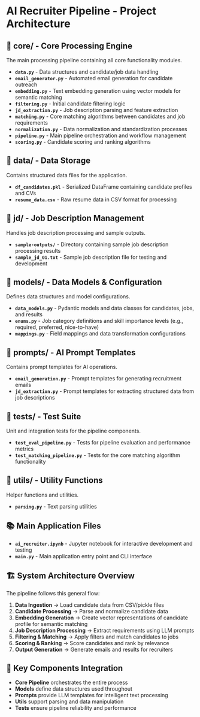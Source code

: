 # AI Recruiter Pipeline - Project Architecture

## 📁 **core/** - Core Processing Engine
The main processing pipeline containing all core functionality modules.

- **`data.py`** - Data structures and candidate/job data handling
- **`email_generator.py`** - Automated email generation for candidate outreach
- **`embedding.py`** - Text embedding generation using vector models for semantic matching
- **`filtering.py`** - Initial candidate filtering logic
- **`jd_extraction.py`** - Job description parsing and feature extraction
- **`matching.py`** - Core matching algorithms between candidates and job requirements
- **`normalization.py`** - Data normalization and standardization processes
- **`pipeline.py`** - Main pipeline orchestration and workflow management
- **`scoring.py`** - Candidate scoring and ranking algorithms

## 📁 **data/** - Data Storage
Contains structured data files for the application.

- **`df_candidates.pkl`** - Serialized DataFrame containing candidate profiles and CVs
- **`resume_data.csv`** - Raw resume data in CSV format for processing

## 📁 **jd/** - Job Description Management
Handles job description processing and sample outputs.

- **`sample-outputs/`** - Directory containing sample job description processing results
- **`sample_jd_01.txt`** - Sample job description file for testing and development

## 📁 **models/** - Data Models & Configuration
Defines data structures and model configurations.

- **`data_models.py`** - Pydantic models and data classes for candidates, jobs, and results
- **`enums.py`** - Job category definitions and skill importance levels (e.g., required, preferred, nice-to-have)
- **`mappings.py`** - Field mappings and data transformation configurations

## 📁 **prompts/** - AI Prompt Templates
Contains prompt templates for AI operations.

- **`email_generation.py`** - Prompt templates for generating recruitment emails
- **`jd_extraction.py`** - Prompt templates for extracting structured data from job descriptions

## 📁 **tests/** - Test Suite
Unit and integration tests for the pipeline components.

- **`test_eval_pipeline.py`** - Tests for pipeline evaluation and performance metrics
- **`test_matching_pipeline.py`** - Tests for the core matching algorithm functionality

## 📁 **utils/** - Utility Functions
Helper functions and utilities.

- **`parsing.py`** - Text parsing utilities

## 📚 **Main Application Files**
- **`ai_recruiter.ipynb`** - Jupyter notebook for interactive development and testing
- **`main.py`** - Main application entry point and CLI interface

## 🏗️ **System Architecture Overview**

The pipeline follows this general flow:

1. **Data Ingestion** → Load candidate data from CSV/pickle files
2. **Candidate Processing** → Parse and normalize candidate data
4. **Embedding Generation** → Create vector representations of candidate profile for semantic matching
2. **Job Description Processing** → Extract requirements using LLM prompts
5. **Filtering & Matching** → Apply filters and match candidates to jobs
6. **Scoring & Ranking** → Score candidates and rank by relevance
7. **Output Generation** → Generate emails and results for recruiters

## 🔄 **Key Components Integration**

- **Core Pipeline** orchestrates the entire process
- **Models** define data structures used throughout
- **Prompts** provide LLM templates for intelligent text processing
- **Utils** support parsing and data manipulation
- **Tests** ensure pipeline reliability and performance